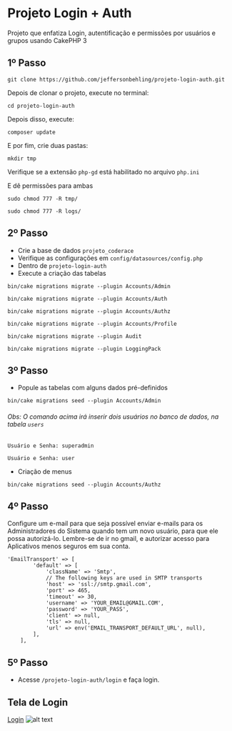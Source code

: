 # Projeto Login + Auth

Projeto que enfatiza Login, autentificação e permissões por usuários e grupos usando CakePHP 3

## 1º Passo
```
git clone https://github.com/jeffersonbehling/projeto-login-auth.git
```
Depois de clonar o projeto, execute no terminal:
```
cd projeto-login-auth
```
Depois disso, execute: 
```
composer update
```
E por fim, crie duas pastas:
```
mkdir tmp
```
Verifique se a extensão ```php-gd``` está habilitado no arquivo ```php.ini```

E dê permissões para ambas
```
sudo chmod 777 -R tmp/
```
```
sudo chmod 777 -R logs/
```

## 2º Passo
- Crie a base de dados ```projeto_coderace```
- Verifique as configurações em ```config/datasources/config.php```
- Dentro de ```projeto-login-auth```
- Execute a criação das tabelas
```
bin/cake migrations migrate --plugin Accounts/Admin
```
```
bin/cake migrations migrate --plugin Accounts/Auth
```
```
bin/cake migrations migrate --plugin Accounts/Authz
```
```
bin/cake migrations migrate --plugin Accounts/Profile
```
```
bin/cake migrations migrate --plugin Audit
```
```
bin/cake migrations migrate --plugin LoggingPack
```

## 3º Passo
- Popule as tabelas com alguns dados pré-definidos

```
bin/cake migrations seed --plugin Accounts/Admin
```

###### Obs: O comando acima irá inserir dois usuários no banco de dados, na tabela ```users```
`Usuário e Senha: superadmin`

`Usuário e Senha: user` 

- Criação de menus
```
bin/cake migrations seed --plugin Accounts/Authz
```

## 4º Passo
Configure um e-mail para que seja possível enviar e-mails para os Administradores do Sistema quando tem um novo usuário, para que ele possa autorizá-lo. Lembre-se de ir no gmail, e autorizar acesso para Aplicativos menos seguros em sua conta.
```
'EmailTransport' => [
        'default' => [
            'className' => 'Smtp',
            // The following keys are used in SMTP transports
            'host' => 'ssl://smtp.gmail.com',
            'port' => 465,
            'timeout' => 30,
            'username' => 'YOUR_EMAIL@GMAIL.COM',
            'password' => 'YOUR_PASS',
            'client' => null,
            'tls' => null,
            'url' => env('EMAIL_TRANSPORT_DEFAULT_URL', null),
        ],
    ],
```

## 5º Passo
- Acesse ```/projeto-login-auth/login``` e faça login.

## Tela de Login

[Login](https://github.com/jeffersonbehling/projeto-login-auth/blob/master/webroot/img/screenshots/login.png)
![alt text](https://github.com/jeffersonbehling/projeto-login-auth/blob/master/webroot/img/screenshots/login.png)
